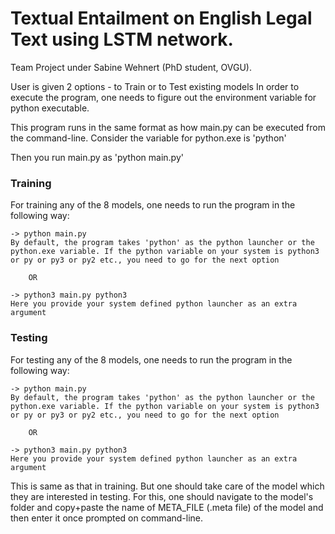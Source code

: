 # Textual Entailment on English Legal Text using LSTM network.
Team Project under Sabine Wehnert (PhD student, OVGU).

User is given 2 options - to Train or to Test existing models
In order to execute the program, one needs to figure out the environment variable for python executable. 

This program runs in the same format as how main.py can be executed from the command-line. 
Consider the variable for python.exe is 'python'

Then you run main.py as 'python main.py'

### Training

For training any of the 8 models, one needs to run the program in the following way:

    -> python main.py
    By default, the program takes 'python' as the python launcher or the python.exe variable. If the python variable on your system is python3 or py or py3 or py2 etc., you need to go for the next option
    
        OR
    
    -> python3 main.py python3
    Here you provide your system defined python launcher as an extra argument
    
### Testing

For testing any of the 8 models, one needs to run the program in the following way:

    -> python main.py
    By default, the program takes 'python' as the python launcher or the python.exe variable. If the python variable on your system is python3 or py or py3 or py2 etc., you need to go for the next option
    
        OR
    
    -> python3 main.py python3
    Here you provide your system defined python launcher as an extra argument
    
This is same as that in training. But one should take care of the model which they are interested in testing. For this, one should navigate to the model's folder and copy+paste the name of META_FILE (.meta file) of the model and then enter it once prompted on command-line.
 
     